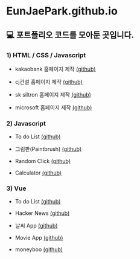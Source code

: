 # EunJaePark.github.io

<h2>💻 포트폴리오 코드를 모아둔 곳입니다.</h2>

   <h3> 1) HTML / CSS / Javascript   </h3>
   
   - kakaobank 홈페이지 제작 <a href="https://github.com/EunJaePark/EunJaePark.github.io/tree/master/1_kakaobank_js">(github)</a>
   
   - cj건설 홈페이지 제작 <a href="https://github.com/EunJaePark/EunJaePark.github.io/tree/master/2_cjenc_js">(github)</a>
   
   - sk siltron 홈페이지 제작 <a href="https://github.com/EunJaePark/EunJaePark.github.io/tree/master/3_sksiltron">(github)</a>
   
   - microsoft 홈페이지 제작 <a href="https://github.com/EunJaePark/EunJaePark.github.io/tree/master/4_microsoft">(github)</a>
   
   
   <h3> 2) Javascript   </h3>
   
   - To do List <a href="https://github.com/EunJaePark/EunJaePark.github.io/tree/master/js_todolist">(github)</a>
   
   - 그림판(Paintbrush) <a href="https://github.com/EunJaePark/EunJaePark.github.io/tree/master/paint">(github)</a>
   
   - Random Click <a href="https://github.com/EunJaePark/EunJaePark.github.io/tree/master/js_random_click">(github)</a>
   
   - Calculator <a href="https://github.com/EunJaePark/EunJaePark.github.io/tree/master/calculator">(github)</a>
   
   
   <h3> 3) Vue   </h3>
   
   - To do List <a href="https://github.com/EunJaePark/todolist0326ej">(github)</a>
   
   - Hacker News <a href="https://github.com/EunJaePark/hackernews0401ej">(github)</a>
   
   - 날씨 App <a href="https://github.com/EunJaePark/weatherApp_ej">(github)</a>
   
   - Movie App <a href="https://github.com/EunJaePark/Movie-App">(github)</a>
   
   - moneyboo <a href="https://github.com/EunJaePark/moneyboo">(github)</a>

